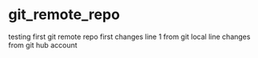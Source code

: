 # git_remote_repo
testing first git remote repo
first changes
line 1 from git local
line changes from git hub account
